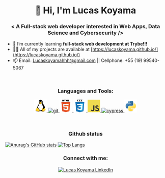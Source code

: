 <h1 align="center">👋 Hi, I'm Lucas Koyama</h1>
<h3 align="center">&lt A Full-stack web developer interested in Web Apps, Data Science and Cybersecurity /&gt</h3>

- 🌱 I’m currently learning **full-stack web development at Trybe!!!**
- 👨‍💻 All of my projects are available at [https://lucaskoyama.github.io/](https://lucaskoyama.github.io/)
- 📫 Email: Lucaskoyamahhh@gmail.com || Cellphone: +55 (19) 99540-5067

<br>
<h3 align="center">Languages and Tools:</h3>
<p align="center">
  <!--LINUX-->
  <a href="https://www.linux.org/" target="_blank" rel="noreferrer">
    <img src="https://raw.githubusercontent.com/devicons/devicon/master/icons/linux/linux-original.svg" alt="linux" width="40" height="40"/>
  </a>
  
  <!--GIT-->
  <a href="https://git-scm.com/" target="_blank" rel="noreferrer"> 
    <img src="https://www.vectorlogo.zone/logos/git-scm/git-scm-icon.svg" alt="git" width="40" height="40"/>
  </a>
  
  <!--HTML-->
  <a href="https://www.w3.org/html/" target="_blank" rel="noreferrer">
    <img src="https://raw.githubusercontent.com/devicons/devicon/master/icons/html5/html5-original-wordmark.svg" alt="html5" width="40" height="40"/>
  </a>

  <!--CSS-->
  <a href="https://www.w3schools.com/css/" target="_blank" rel="noreferrer"> 
    <img src="https://raw.githubusercontent.com/devicons/devicon/master/icons/css3/css3-original-wordmark.svg" alt="css3" width="40" height="40"/> 
  </a>
  
   <!--JAVASCRIPT-->
  <a href="https://developer.mozilla.org/en-US/docs/Web/JavaScript" target="_blank" rel="noreferrer">
    <img src="https://raw.githubusercontent.com/devicons/devicon/master/icons/javascript/javascript-original.svg" alt="javascript" width="40" height="40"/>
  </a>
  
  <!--CYPRESS-->
  <a href="https://www.cypress.io" target="_blank" rel="noreferrer">
    <img src="https://raw.githubusercontent.com/simple-icons/simple-icons/6e46ec1fc23b60c8fd0d2f2ff46db82e16dbd75f/icons/cypress.svg" alt="cypress" width="40" height="40"/>
  </a>
  
   <!--PYTHON-->
  <a href="https://www.python.org" target="_blank" rel="noreferrer">
    <img src="https://raw.githubusercontent.com/devicons/devicon/master/icons/python/python-original.svg" alt="python" width="40" height="40"/>
  </a>
 </p>
 
<br>
<h3 align="center">Github status</h3>

[![Anurag's GitHub stats](https://github-readme-stats.vercel.app/api?username=lucasKoyama&theme=transparent&hide_border=true&text_color=ADBAC7)](https://github.com/lucasKoyama/)
[![Top Langs](https://github-readme-stats.vercel.app/api/top-langs/?username=lucasKoyama&theme=transparent&hide_border=true&text_color=ADBAC7)](https://github.com/lucasKoyama/)

<h3 align="center">Connect with me:</h3>
<p align="center">
  <a href="https://linkedin.com/in/lucas-koyama" target="blank">
    <img align="center" src="https://raw.githubusercontent.com/rahuldkjain/github-profile-readme-generator/master/src/images/icons/Social/linked-in-alt.svg" alt="Lucas Koyama LinkedIn" height="30" width="40" />
  </a>
</p>

<!---
Lucaskoyamah/Lucaskoyamah is a ✨ special ✨ repository because its `README.md` (this file) appears on your GitHub profile.
You can click the Preview link to take a look at your changes.
--->
